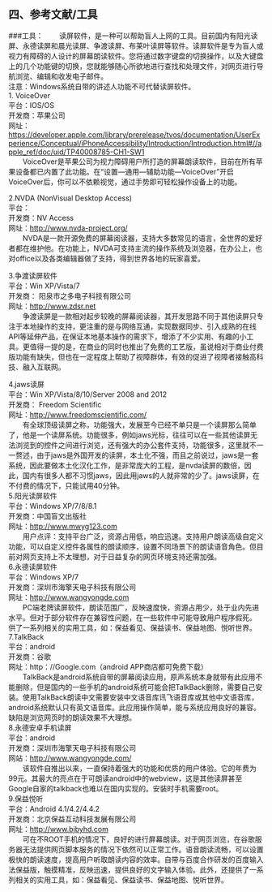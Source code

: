 ## 四、参考文献/工具


###工具：
　　读屏软件，是一种可以帮助盲人上网的工具。目前国内有阳光读屏、永德读屏和晨光读屏、争渡读屏、布莱叶读屏等软件。读屏软件是专为盲人或视力有障碍的人设计的屏幕朗读软件。您将通过数字键盘的切换操作，以及大键盘上的几个功能键的切换，您就能够随心所欲地进行查找和处理文件，对网页进行导航浏览、编辑和收发电子邮件。<br/>
注意：Windows系统自带的讲述人功能不可代替读屏软件。<br/>1. VoiceOver<br/>
平台：IOS/OS<br/>
开发商：苹果公司<br/>
网址：https://developer.apple.com/library/prerelease/tvos/documentation/UserExperience/Conceptual/iPhoneAccessibility/Introduction/Introduction.html#//apple_ref/doc/uid/TP40008785-CH1-SW1<br/>
　　VoiceOver是苹果公司为视力障碍用户所打造的屏幕朗读软件，目前在所有苹果设备都已内置了此功能。在“设置—通用—辅助功能—VoiceOver”开启VoiceOver后，你可以不依赖视觉，通过手势即可轻松操作设备上的功能。<br/>

2.NVDA (NonVisual Desktop Access)<br/>
平台：<br/>
开发商：NV Access<br/>
网址：http://www.nvda-project.org/<br/>
　　NVDA是一款开源免费的屏幕阅读器，支持大多数常见的语言，全世界的爱好者都在维护他。在功能上，NVDA可支持主流的操作系统及浏览器，在办公上，也对office以及各类编辑器做了支持，得到世界各地的玩家喜爱。<br/>

3.争渡读屏软件<br/>
	平台：Win XP/Vista/7<br/>
开发商： 阳泉市之多电子科技有限公司<br/>
网址：http://www.zdsr.net<br/>
　　争渡读屏是一款相对起步较晚的屏幕阅读器，其开发思路不同于其他读屏只专注于本地操作的支持，更注重的是与网络互通，实现数据同步、引入成熟的在线API等延伸产品，在保证本地基本操作的需求下，增添了不少实用、有趣的小工具。更值得一提的是，在商业的同时也推出了免费的工艺版，虽说相对于商业付费版功能有缺失，但也在一定程度上帮助了视障群体，有效的促进了视障者接触高科技、融入互联网。<br/>

4.jaws读屏<br/>
平台：Win XP/Vista/8/10/Server 2008 and 2012<br/>
开发商： Freedom Scientific<br/>
网址：http://www.freedomscientific.com/<br/>
　　有全球顶级读屏之称，功能强大，发展至今已经不单只是一个读屏那么简单了，他是一个读屏系统。功能很多，例如jaws光标，往往可以在一些其他读屏无法浏览到的控件之间进行浏览，还有强大的办公套件支持，功能很多，这里就不一一赘述，由于jaws是外国开发的读屏，本土化不强，而且之前说过，jaws是一套系统，因此要做本土化汉化工作，是非常庞大的工程，是nvda读屏的数倍，因此，国内有很多人都不习惯jaws，因此用jaws的人就非常的少了。jaws读屏，在不付费的情况下，只能试用40分钟。<br/>
5.阳光读屏软件<br/>
	平台：Windows XP/7/8/8.1<br/>
	开发商：中国盲文出版社<br/>
	网址：http://www.mwyg123.com<br/>
　　用户点评：支持平台广泛，资源占用低，响应迅速。支持用户朗读高级自定义功能，可以自定义控件各属性的朗读顺序，设置不同场景下的朗读语音角色。但目前对网页支持上不太理想，对于日益复杂的网页环境支持还需加强。<br/>
6.永德读屏软件<br/>
平台：Windows XP/7<br/>
开发商：深圳市海擎天电子科技有限公司<br/>
网址：http://www.wangyongde.com<br/>
　　PC端老牌读屏软件，朗读范围广，反映速度快，资源占用少，处于业内先进水平。但对于部分软件存在兼容性问题，在一些软件中可能导致用户程序假死。
供了一系列相关的实用工具，如：保益看见、保益读书、保益地图、悦听世界。<br/>
7.TalkBack<br/>
	平台：android<br/>
	开发商：谷歌<br/>
	网址：http：//Google.com（android APP商店都可免费下载）<br/>
　　TalkBack是android系统自带的屏幕阅读应用，原声系统本身就带有此应用不能删除，但是国内的一些手机的android系统可能会把TalkBack删除，需要自己安装。使用TalkBack朗读中文需要安装中文语音库讯飞语音库或其他中文语音库，android系统默认只有英文语音库。此应用操作简单，能与系统应用良好的兼容。缺陷是浏览网页时的朗读效果不大理想。<br/>
8.永德安卓手机读屏<br/>
平台：android<br/>
开发商：深圳市海擎天电子科技有限公司<br/>
网站：http://www.wangyongde.com/<br/>
　　该软件自推出以来，一直保持着强大的功能和优质的用户体验。它的年费为99元。其最大的亮点在于可朗读android中的webview，这是其他读屏甚至Google自家的talkback也难以在国内实现的。安装时手机需要root。<br/>
9.保益悦听<br/>
平台：Android 4.1/4.2/4.4.2<br/>
开发商：北京保益互动科技发展有限公司<br/>
网址：http://www.bjbyhd.com<br/>
　　可在不ROOT手机的情况下，良好的进行屏幕朗读。对于网页浏览，在谷歌服务器无法提供网页脚本服务的情况下依然可以正常工作。语音朗读流畅，可以设置极快的朗读速度，提高用户听取朗读内容的效率。自带与百度合作研发的百度输入法保益版，触摸精准，反映迅速，提供良好的文字输入体验。此外，还提供了一系列相关的实用工具，如：保益看见、保益读书、保益地图、悦听世界。<br/>


